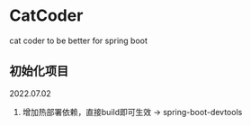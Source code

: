 # CatCoder
cat coder to be better for spring boot

## 初始化项目
2022.07.02
1. 增加热部署依赖，直接build即可生效 -> spring-boot-devtools
